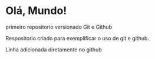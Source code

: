 # Olá, Mundo!
 primeiro repositorio versionado Git e Github

 Respositorio criado para exemplificar o uso de git e github. 
 
 Linha adicionada diretamente no github

